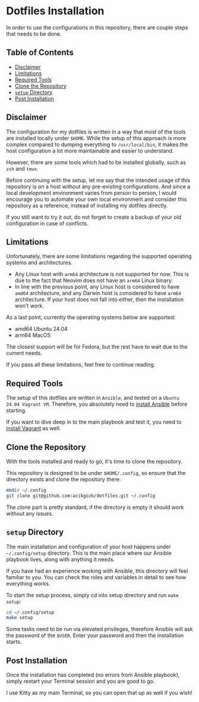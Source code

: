 # Dotfiles Installation

In order to use the configurations in this repository, there are couple steps that needs to be done.

## Table of Contents

<!--toc:start-->

- [Disclaimer](#disclaimer)
- [Limitations](#limitations)
- [Required Tools](#required-tools)
- [Clone the Repository](#clone-the-repository)
- [`setup` Directory](#setup-directory)
- [Post Installation](#post-installation)
<!--toc:end-->

## <a id="disclaimer"></a> Disclaimer

The configuration for my dotfiles is written in a way that most of the tools are installed locally under `$HOME`. While the setup of this approach is more complex compared to dumping everything to `/usr/local/bin`, it makes the host configuration a lot more maintainable and easier to understand.

However, there are some tools which had to be installed globally, such as `zsh` and `tmux`.

Before continuing with the setup, let me say that the intended usage of this repository is on a host without any pre-existing configurations.
And since a local development environment varies from person to person, I would encourage you to automate your own local environment and consider this repository as a reference, instead of installing my dotfiles directly.

If you still want to try it out, do not forget to create a backup of your old configuration in case of conflicts.

## Limitations

Unfortunately, there are some limitations regarding the supported operating systems and architectures.

- Any Linux host with `arm64` architecture is not supported for now. This is due to the fact that Neovim does not have an `arm64` Linux binary.
- In line with the previous point, any Linux host is considered to have `amd64` architecture, and any Darwin host is considered to have `arm64` architecture. If your host does not fall into either, then the installation won't work.

As a last point, currently the operating systems below are supported:

- amd64 Ubuntu 24.04
- arm64 MacOS

The closest support will be for Fedora, but the rest have to wait due to the current needs.

If you pass all these limitations, feel free to continue reading.

## Required Tools

The setup of this dotfiles are written in `Ansible`, and tested on a `Ubuntu 24.04 Vagrant VM`. Therefore, you absolutely need to [install Ansible](https://docs.ansible.com/ansible/latest/installation_guide/intro_installation.html) before starting.

If you want to dive deep in to the main playbook and test it, you need to [install Vagrant](https://developer.hashicorp.com/vagrant/tutorials/getting-started/getting-started-install?product_intent=vagrant) as well.

## Clone the Repository

With the tools installed and ready to go, it's time to clone the repository.

This repository is designed to be under `$HOME/.config`, so ensure that the directory exists and clone the repository there:

```bash
mkdir ~/.config
git clone git@github.com:acikgozb/dotfiles.git ~/.config
```

The clone part is pretty standard, if the directory is empty it should work without any issues.

## `setup` Directory

The main installation and configuration of your host happens under `~/.config/setup` directory. This is the main place where our Ansible playbook lives, along with anything it needs.

If you have had an experience working with Ansible, this directory will feel familiar to you. You can check the roles and variables in detail to see how everything works.

To start the setup process, simply cd into setup directory and run `make setup`:

```bash
cd ~/.config/setup
make setup
```

Some tasks need to be run via elevated privileges, therefore Ansible will ask the password of the `$USER`. Enter your password and then the installation starts.

## Post Installation

Once the installation has completed (no errors from Ansible playbook), simply restart your Terminal session and you are good to go.

I use Kitty as my main Terminal, so you can open that up as well if you wish!
